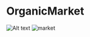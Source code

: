 # OrganicMarket
![Alt text](https://i.postimg.cc/G23R9M7f/Screenshot-2021-02-21-Global-Supply-Chain.png)
![market](https://i.postimg.cc/xTN2kN59/Screenshot-2021-02-21-Binance-Hackathon.png)
